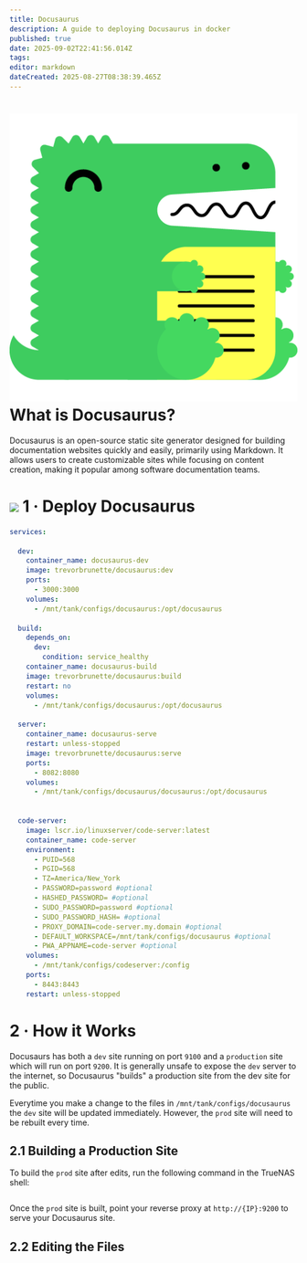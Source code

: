 ```yaml
---
title: Docusaurus
description: A guide to deploying Docusaurus in docker
published: true
date: 2025-09-02T22:41:56.014Z
tags: 
editor: markdown
dateCreated: 2025-08-27T08:38:39.465Z
---
```


# <img src="/docusaurus.png" class="tab-icon"> What is Docusaurus?
Docusaurus is an open-source static site generator designed for building documentation websites quickly and easily, primarily using Markdown. It allows users to create customizable sites while focusing on content creation, making it popular among software documentation teams.

# <img src="/docker.png" class="tab-icon"> 1 · Deploy Docusaurus


```yaml
services:

  dev:
    container_name: docusaurus-dev
    image: trevorbrunette/docusaurus:dev
    ports:
      - 3000:3000
    volumes:
      - /mnt/tank/configs/docusaurus:/opt/docusaurus

  build:
    depends_on:
      dev:
        condition: service_healthy
    container_name: docusaurus-build
    image: trevorbrunette/docusaurus:build
    restart: no
    volumes:
      - /mnt/tank/configs/docusaurus:/opt/docusaurus

  server:
    container_name: docusaurus-serve
    restart: unless-stopped
    image: trevorbrunette/docusaurus:serve
    ports:
      - 8082:8080
    volumes:
      - /mnt/tank/configs/docusaurus/docusaurus:/opt/docusaurus


  code-server:
    image: lscr.io/linuxserver/code-server:latest
    container_name: code-server
    environment:
      - PUID=568
      - PGID=568
      - TZ=America/New_York
      - PASSWORD=password #optional
      - HASHED_PASSWORD= #optional
      - SUDO_PASSWORD=password #optional
      - SUDO_PASSWORD_HASH= #optional
      - PROXY_DOMAIN=code-server.my.domain #optional
      - DEFAULT_WORKSPACE=/mnt/tank/configs/docusaurus #optional
      - PWA_APPNAME=code-server #optional
    volumes:
      - /mnt/tank/configs/codeserver:/config
    ports:
      - 8443:8443
    restart: unless-stopped
```

# 2 · How it Works

Docusaurs has both a `dev` site running on port `9100` and a `production` site which will run on port `9200`. It is generally unsafe to expose the `dev` server to the internet, so Docusaurus "builds" a production site from the dev site for the public.

Everytime you make a change to the files in `/mnt/tank/configs/docusaurus` the `dev` site will be updated immediately. However, the `prod` site will need to be rebuilt every time. 

## 2.1 Building a Production Site

To build the `prod` site after edits, run the following command in the TrueNAS shell:
```bash

```


Once the `prod` site is built, point your reverse proxy at `http://{IP}:9200` to serve your Docusaurus site. 


## 2.2 Editing the Files


